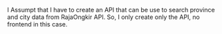  I Assumpt that I have to create an API that can be use to search province and city data from RajaOngkir API. So, I only create only the API, no frontend in this case.